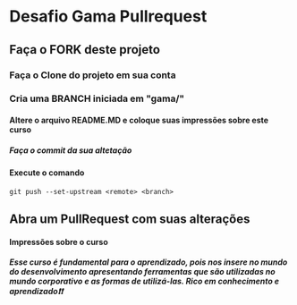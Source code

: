 # Desafio Gama Pullrequest

## Faça o FORK deste projeto

### Faça o Clone do projeto em sua conta

### Cria uma BRANCH iniciada em "gama/"

#### Altere o arquivo README.MD e coloque suas impressões sobre este curso

##### Faça o commit da sua altetação

#### Execute o comando

`git push --set-upstream <remote> <branch>`

## Abra um PullRequest com suas alterações

#### Impressões sobre o curso

##### Esse curso é fundamental para o aprendizado, pois nos insere no mundo do desenvolvimento apresentando ferramentas que são utilizadas no mundo corporativo e as formas de utilizá-las. Rico em conhecimento e aprendizado❗❗ 
